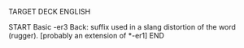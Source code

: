 TARGET DECK
ENGLISH

START
Basic
-er3
Back: suffix used in a slang distortion of the word (rugger). [probably an extension of *-er1]
END

